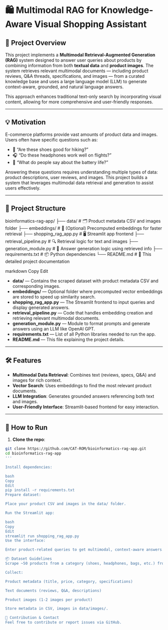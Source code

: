 # 🛍️ Multimodal RAG for Knowledge-Aware Visual Shopping Assistant

## 🎯 Project Overview

This project implements a **Multimodal Retrieval-Augmented Generation (RAG)** system designed to answer user queries about products by combining information from both **textual data** and **product images**. The system retrieves relevant multimodal documents — including product reviews, Q&A threads, specifications, and images — from a curated knowledge base and uses a large language model (LLM) to generate context-aware, grounded, and natural language answers.

This approach enhances traditional text-only search by incorporating visual content, allowing for more comprehensive and user-friendly responses.

---

## 💡 Motivation

E-commerce platforms provide vast amounts of product data and images. Users often have specific questions such as:

- 🥾 “Are these shoes good for hiking?”
- 🎧 “Do these headphones work well on flights?”
- 🔋 “What do people say about the battery life?”

Answering these questions requires understanding multiple types of data: product descriptions, user reviews, and images. This project builds a system that leverages multimodal data retrieval and generation to assist users effectively.

---

## 📁 Project Structure

bioinformatics-rag-app/
├── data/ # 🗂️ Product metadata CSV and images folder
├── embeddings/ # 💾 (Optional) Precomputed embeddings for faster retrieval
├── shopping_rag_app.py # 🖥️ Streamlit app frontend
├── retrieval_pipeline.py # 🔍 Retrieval logic for text and images
├── generation_module.py # 🤖 Answer generation logic using retrieved info
├── requirements.txt # 📦 Python dependencies
└── README.md # 📄 This detailed project documentation

markdown
Copy
Edit

- **data/** — Contains the scraped dataset with product metadata CSV and corresponding images.  
- **embeddings/** — Optional folder where precomputed vector embeddings are stored to speed up similarity search.  
- **shopping_rag_app.py** — The Streamlit frontend to input queries and display generated answers.  
- **retrieval_pipeline.py** — Code that handles embedding creation and retrieving relevant multimodal documents.  
- **generation_module.py** — Module to format prompts and generate answers using an LLM like OpenAI GPT.  
- **requirements.txt** — List of all Python libraries needed to run the app.  
- **README.md** — This file explaining the project details.  

---

## 🛠️ Features

- **Multimodal Data Retrieval**: Combines text (reviews, specs, Q&A) and images for rich context.  
- **Vector Search**: Uses embeddings to find the most relevant product documents.  
- **LLM Integration**: Generates grounded answers referencing both text and images.  
- **User-Friendly Interface**: Streamlit-based frontend for easy interaction.  

---

## 🚀 How to Run

1. **Clone the repo**:

```bash
git clone https://github.com/CAT-ROM/bioinformatics-rag-app.git
cd bioinformatics-rag-app
'''

Install dependencies:

bash
Copy
Edit
pip install -r requirements.txt
Prepare dataset:

Place your product CSV and images in the data/ folder.

Run the Streamlit app:

bash
Copy
Edit
streamlit run shopping_rag_app.py
Use the interface:

Enter product-related queries to get multimodal, context-aware answers.

📦 Dataset Guidelines
Scrape ~50 products from a category (shoes, headphones, bags, etc.) from e-commerce sites like Amazon or Myntra.

Collect:

Product metadata (title, price, category, specifications)

Text documents (reviews, Q&A, descriptions)

Product images (1-2 images per product)

Store metadata in CSV, images in data/images/.

🤝 Contribution & Contact
Feel free to contribute or report issues via GitHub.
